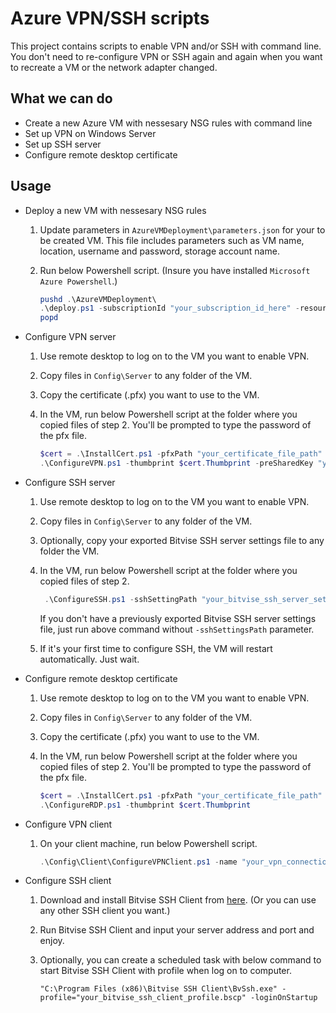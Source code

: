 # Azure VPN/SSH scripts

This project contains scripts to enable VPN and/or SSH with command line. You don't need to re-configure VPN or SSH again and again when you want to recreate a VM or the network adapter changed.

## What we can do
  - Create a new Azure VM with nessesary NSG rules with command line
  - Set up VPN on Windows Server
  - Set up SSH server
  - Configure remote desktop certificate

## Usage

* Deploy a new VM with nessesary NSG rules
    1. Update parameters in `AzureVMDeployment\parameters.json` for your to be created VM. This file includes parameters such as VM name, location, username and password, storage account name.
    2. Run below Powershell script. (Insure you have installed `Microsoft Azure Powershell`.)
        
        ```powershell
        pushd .\AzureVMDeployment\
        .\deploy.ps1 -subscriptionId "your_subscription_id_here" -resourceGroupName "your_resource_group_name_here" -resourceGroupLocation "your_resource_group_location_here" -deploymentName "your_deployment_name_here"
        popd
        ```
* Configure VPN server
    1. Use remote desktop to log on to the VM you want to enable VPN.
    2. Copy files in `Config\Server` to any folder of the VM.
    3. Copy the certificate (.pfx) you want to use to the VM.
    4. In the VM, run below Powershell script at the folder where you copied files of step 2. You'll be prompted to type the password of the pfx file.
        
        ```powershell
        $cert = .\InstallCert.ps1 -pfxPath "your_certificate_file_path"
        .\ConfigureVPN.ps1 -thumbprint $cert.Thumbprint -preSharedKey "your_presharedkey_for_l2tp_ipsec_here"
        ```
* Configure SSH server
    1. Use remote desktop to log on to the VM you want to enable VPN.
    2. Copy files in `Config\Server` to any folder of the VM.
    3. Optionally, copy your exported Bitvise SSH server settings file to any folder the VM.
    4. In the VM, run below Powershell script at the folder where you copied files of step 2.
        
        ```powershell
         .\ConfigureSSH.ps1 -sshSettingPath "your_bitvise_ssh_server_settings_file.wst"
        ```
        If you don't have a previously exported Bitvise SSH server settings file, just run above command without `-sshSettingsPath` parameter.
    5. If it's your first time to configure SSH, the VM will restart automatically. Just wait.
* Configure remote desktop certificate
    1. Use remote desktop to log on to the VM you want to enable VPN.
    2. Copy files in `Config\Server` to any folder of the VM.
    3. Copy the certificate (.pfx) you want to use to the VM.
    4. In the VM, run below Powershell script at the folder where you copied files of step 2. You'll be prompted to type the password of the pfx file.
        
        ```powershell
        $cert = .\InstallCert.ps1 -pfxPath "your_certificate_file_path"
        .\ConfigureRDP.ps1 -thumbprint $cert.Thumbprint
        ```
* Configure VPN client
    1. On your client machine, run below Powershell script.
        
        ```powershell
        .\Config\Client\ConfigureVPNClient.ps1 -name "your_vpn_connection_name_here" -serverAddress "your_vpn_server_address_here"
        ```
* Configure SSH client
    1. Download and install Bitvise SSH Client from [here](https://www.bitvise.com/ssh-client-download). (Or you can use any other SSH client you want.)
    2. Run Bitvise SSH Client and input your server address and port and enjoy.
    3. Optionally, you can create a scheduled task with below command to start Bitvise SSH Client with profile when log on to computer.
        
        ```batch
        "C:\Program Files (x86)\Bitvise SSH Client\BvSsh.exe" -profile="your_bitvise_ssh_client_profile.bscp" -loginOnStartup
        ```
